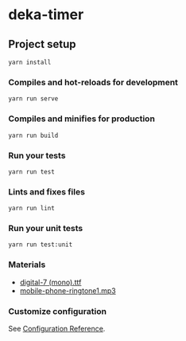 # deka-timer

## Project setup
```
yarn install
```

### Compiles and hot-reloads for development
```
yarn run serve
```

### Compiles and minifies for production
```
yarn run build
```

### Run your tests
```
yarn run test
```

### Lints and fixes files
```
yarn run lint
```

### Run your unit tests
```
yarn run test:unit
```

### Materials

* [digital-7 (mono).ttf](https://www.1001fonts.com/digital+clock+monospaced-fonts.html)
* [mobile-phone-ringtone1.mp3](https://soundeffect-lab.info/sound/machine/)

### Customize configuration
See [Configuration Reference](https://cli.vuejs.org/config/).
